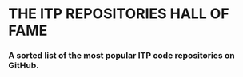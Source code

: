 # THE ITP REPOSITORIES HALL OF FAME
### A sorted list of the most popular ITP code repositories on GitHub.
